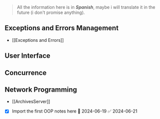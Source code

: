 > All the information here is in ***Spanish***, maybe i will translate it in the future (i don't promise anything).
## Exceptions and Errors Management 
- [[Exceptions and Errors]]
## User Interface 

## Concurrence

## Network Programming
- [[ArchivesServer]]

- [x] Import the first OOP notes here 🛫 2024-06-19 ✅ 2024-06-21
